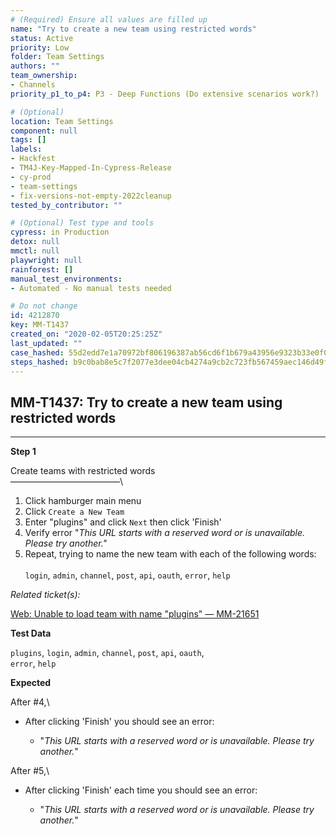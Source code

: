 ```yaml
---
# (Required) Ensure all values are filled up
name: "Try to create a new team using restricted words"
status: Active
priority: Low
folder: Team Settings
authors: ""
team_ownership: 
- Channels
priority_p1_to_p4: P3 - Deep Functions (Do extensive scenarios work?)

# (Optional)
location: Team Settings
component: null
tags: []
labels: 
- Hackfest
- TM4J-Key-Mapped-In-Cypress-Release
- cy-prod
- team-settings
- fix-versions-not-empty-2022cleanup
tested_by_contributor: ""

# (Optional) Test type and tools
cypress: in Production
detox: null
mmctl: null
playwright: null
rainforest: []
manual_test_environments:
- Automated - No manual tests needed

# Do not change
id: 4212870
key: MM-T1437
created_on: "2020-02-05T20:25:25Z"
last_updated: ""
case_hashed: 55d2edd7e1a70972bf806196387ab56cd6f1b679a43956e9323b33e0f0c5e923f6ba31f309818b41687612623b73a280
steps_hashed: b9c0bab8e5c7f2077e3dee04cb4274a9cb2c723fb567459aec146d49f25bacfe61cb794e798f39a92c767b0460b1f8ed
---
```


<!-- (Auto-generated) Based on frontmatter's "key" and "name" -->

## MM-T1437: Try to create a new team using restricted words

---

**Step 1**

Create teams with restricted words\
–––––––––––––––––––––––––\\

1. Click hamburger main menu
2. Click `Create a New Team`
3. Enter "plugins" and click `Next` then click 'Finish'
4. Verify error "_This URL starts with a reserved word or is unavailable. Please try another."_
5. Repeat, trying to name the new team with each of the following words:\
   \
   `login`, `admin`, `channel`, `post`, `api`, `oauth`, `error`, `help`

_Related ticket(s):_

[Web: Unable to load team with name "plugins" — MM-21651](https://mattermost.atlassian.net/browse/MM-21651)

**Test Data**

`plugins`, `login`, `admin`, `channel`, `post`, `api`, `oauth`,\
`error`, `help`

**Expected**

After #4,\\

- After clicking 'Finish' you should see an error:

  - "_This URL starts with a reserved word or is unavailable. Please try another._"

After #5,\\

- After clicking 'Finish' each time you should see an error:

  - "_This URL starts with a reserved word or is unavailable. Please try another._"
